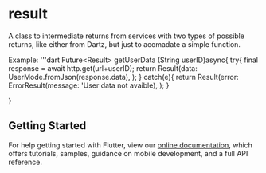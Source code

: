 # result

A class to intermediate returns from services with two types of possible returns, like either from Dartz, but just to acomadate a simple function.

Example:
'''dart
Future<Result<UserModel>> getUserData (String userID)async{
    try{
        final response = await http.get(url+userID);
        return Result<UserModel>(data: UserMode.fromJson(response.data),
        );
    } catch(e){
        return Result(error: ErrorResult(message: 'User data not avaible),
        );
    }

}

## Getting Started

For help getting started with Flutter, view our
[online documentation](https://flutter.dev/docs), which offers tutorials,
samples, guidance on mobile development, and a full API reference.
